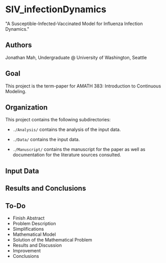# SIV_infectionDynamics
"A Susceptible-Infected-Vaccinated Model for Influenza Infection Dynamics."

## Authors

Jonathan Mah, Undergraduate @ University of Washington, Seattle

## Goal

This project is the term-paper for AMATH 383: Introduction to Continuous Modeling.

## Organization

This project contains the following subdirectories:

*  `./Analysis/` contains the analysis of the input data.

*  `./Data/` contains the input data.

*  `./Manuscript/` contains the manuscript for the paper as well as documentation for the literature sources consulted.

## Input Data

## Results and Conclusions

## To-Do
*  Finish Abstract
*  Problem Description
*  Simplifications
*  Mathematical Model
*  Solution of the Mathematical Problem
*  Results and Discussion
*  Improvement
*  Conclusions
